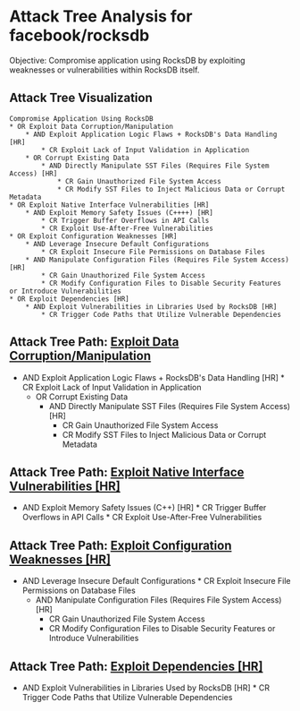 # Attack Tree Analysis for facebook/rocksdb

Objective: Compromise application using RocksDB by exploiting weaknesses or vulnerabilities within RocksDB itself.

## Attack Tree Visualization

```
Compromise Application Using RocksDB
* OR Exploit Data Corruption/Manipulation
    * AND Exploit Application Logic Flaws + RocksDB's Data Handling [HR]
        * CR Exploit Lack of Input Validation in Application
    * OR Corrupt Existing Data
        * AND Directly Manipulate SST Files (Requires File System Access) [HR]
            * CR Gain Unauthorized File System Access
            * CR Modify SST Files to Inject Malicious Data or Corrupt Metadata
* OR Exploit Native Interface Vulnerabilities [HR]
    * AND Exploit Memory Safety Issues (C++++) [HR]
        * CR Trigger Buffer Overflows in API Calls
        * CR Exploit Use-After-Free Vulnerabilities
* OR Exploit Configuration Weaknesses [HR]
    * AND Leverage Insecure Default Configurations
        * CR Exploit Insecure File Permissions on Database Files
    * AND Manipulate Configuration Files (Requires File System Access) [HR]
        * CR Gain Unauthorized File System Access
        * CR Modify Configuration Files to Disable Security Features or Introduce Vulnerabilities
* OR Exploit Dependencies [HR]
    * AND Exploit Vulnerabilities in Libraries Used by RocksDB [HR]
        * CR Trigger Code Paths that Utilize Vulnerable Dependencies
```


## Attack Tree Path: [Exploit Data Corruption/Manipulation](./attack_tree_paths/exploit_data_corruptionmanipulation.md)

* AND Exploit Application Logic Flaws + RocksDB's Data Handling [HR]
        * CR Exploit Lack of Input Validation in Application
    * OR Corrupt Existing Data
        * AND Directly Manipulate SST Files (Requires File System Access) [HR]
            * CR Gain Unauthorized File System Access
            * CR Modify SST Files to Inject Malicious Data or Corrupt Metadata

## Attack Tree Path: [Exploit Native Interface Vulnerabilities [HR]](./attack_tree_paths/exploit_native_interface_vulnerabilities__hr_.md)

* AND Exploit Memory Safety Issues (C++) [HR]
        * CR Trigger Buffer Overflows in API Calls
        * CR Exploit Use-After-Free Vulnerabilities

## Attack Tree Path: [Exploit Configuration Weaknesses [HR]](./attack_tree_paths/exploit_configuration_weaknesses__hr_.md)

* AND Leverage Insecure Default Configurations
        * CR Exploit Insecure File Permissions on Database Files
    * AND Manipulate Configuration Files (Requires File System Access) [HR]
        * CR Gain Unauthorized File System Access
        * CR Modify Configuration Files to Disable Security Features or Introduce Vulnerabilities

## Attack Tree Path: [Exploit Dependencies [HR]](./attack_tree_paths/exploit_dependencies__hr_.md)

* AND Exploit Vulnerabilities in Libraries Used by RocksDB [HR]
        * CR Trigger Code Paths that Utilize Vulnerable Dependencies

